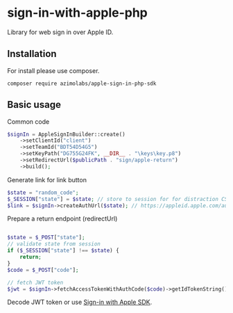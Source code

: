 # sign-in-with-apple-php

Library for web sign in over Apple ID.

## Installation

For install please use composer.

`composer require azimolabs/apple-sign-in-php-sdk`

## Basic usage

Common code
```php
$signIn = AppleSignInBuilder::create()
    ->setClientId("client")
    ->setTeamId("BDT54D54G5")
    ->setKeyPath("DG755G24FK", __DIR__ . "\keys\key.p8")
    ->setRedirectUrl($publicPath . "sign/apple-return")
    ->build();
```

Generate link for link button
```php
$state = "random_code";
$_SESSION["state"] = $state; // store to session for for distraction CSRF
$link = $signIn->createAuthUrl($state); // https://appleid.apple.com/auth/authorize?response_type=code...

```

Prepare a return endpoint (redirectUrl)
```php

$state = $_POST["state"]; 
// validate state from session
if ($_SESSION["state"] !== $state) {
    return;
}
$code = $_POST["code"];

// fetch JWT token
$jwt = $signIn->fetchAccessTokenWithAuthCode($code)->getIdTokenString()
```

Decode JWT token or use [Sign-in with Apple SDK](https://github.com/AzimoLabs/apple-sign-in-php-sdk).
